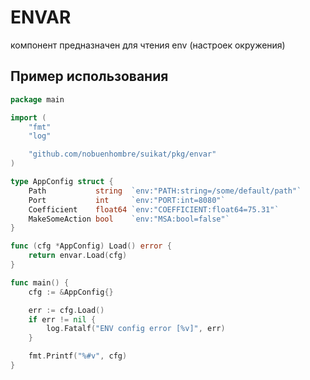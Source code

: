 # ENVAR

компонент предназначен для чтения env (настроек окружения)

## Пример использования

```go
package main

import (
	"fmt"
	"log"

	"github.com/nobuenhombre/suikat/pkg/envar"
)

type AppConfig struct {
	Path           string  `env:"PATH:string=/some/default/path"`
	Port           int     `env:"PORT:int=8080"`
	Coefficient    float64 `env:"COEFFICIENT:float64=75.31"`
	MakeSomeAction bool    `env:"MSA:bool=false"`
}

func (cfg *AppConfig) Load() error {
	return envar.Load(cfg)
}

func main() {
	cfg := &AppConfig{}

	err := cfg.Load()
	if err != nil {
		log.Fatalf("ENV config error [%v]", err)
	}

	fmt.Printf("%#v", cfg)
}

``` 